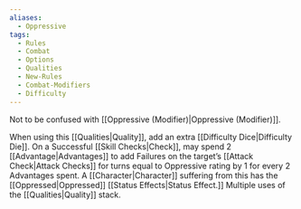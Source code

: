 ```yaml
---
aliases:
  - Oppressive
tags:
  - Rules
  - Combat
  - Options
  - Qualities
  - New-Rules
  - Combat-Modifiers
  - Difficulty
---
```

Not to be confused with [[Oppressive (Modifier)|Oppressive (Modifier)]].

When using this [[Qualities|Quality]], add an extra [[Difficulty Dice|Difficulty Die]]. On a Successful [[Skill Checks|Check]], may spend 2 [[Advantage|Advantages]] to add Failures on the target’s [[Attack Check|Attack Checks]] for turns equal to Oppressive rating by 1 for every 2 Advantages spent. A [[Character|Character]] suffering from this has the [[Oppressed|Oppressed]] [[Status Effects|Status Effect.]] Multiple uses of the [[Qualities|Quality]] stack.